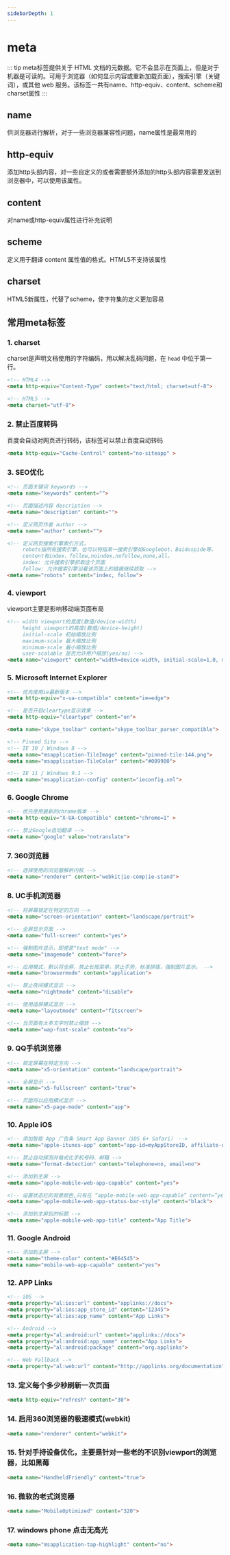 ```yaml
---
sidebarDepth: 1
---
```


# meta

::: tip
meta标签提供关于 HTML 文档的元数据。它不会显示在页面上，但是对于机器是可读的。可用于浏览器（如何显示内容或重新加载页面），搜索引擎（关键词），或其他 web 服务。该标签一共有name、http-equiv、content、scheme和charset属性
:::

## name

供浏览器进行解析，对于一些浏览器兼容性问题，name属性是最常用的

## http-equiv

添加http头部内容，对一些自定义的或者需要额外添加的http头部内容需要发送到浏览器中，可以使用该属性。

## content

对name或http-equiv属性进行补充说明

## scheme

定义用于翻译 content 属性值的格式。HTML5不支持该属性

## charset

HTML5新属性，代替了scheme，使字符集的定义更加容易

## 常用meta标签

### 1. charset

charset是声明文档使用的字符编码，用以解决乱码问题，在 <code>head</code> 中位于第一行。

```html
<!-- HTML4 -->
<meta http-equiv="Content-Type" content="text/html; charset=utf-8">

<!-- HTML5 -->
<meta charset="utf-8">
```

### 2. 禁止百度转码

百度会自动对网页进行转码，该标签可以禁止百度自动转码

```html
<meta http-equiv="Cache-Control" content="no-siteapp" >
```

### 3. SEO优化

```html
<!-- 页面关键词 keywords -->
<meta name="keywords" content="">

<!-- 页面描述内容 description -->
<meta name="description" content="">

<!-- 定义网页作者 author -->
<meta name="author" content="">

<!-- 定义网页搜索引擎索引方式，
     robots指所有搜索引擎，也可以特指某一搜索引擎如Googlebot、Baiduspide等，
     content有index，follow,noindex,nofollow,none,all。
     index: 允许搜索引擎抓取这个页面
     follow: 允许搜索引擎沿着该页面上的链接继续抓取 -->
<meta name="robots" content="index, follow">
```

### 4. viewport

viewport主要是影响移动端页面布局

```html
<!-- width viewport的宽度(数值/device-width)
     height viewport的高度(数值/device-height)
     initial-scale 初始缩放比例
     maximum-scale 最大缩放比例
     minimum-scale 最小缩放比例
     user-scalable 是否允许用户缩放(yes/no) -->
<meta name="viewport" content="width=device-width, initial-scale=1.0, maximum-scale=1.0, minimum-scale=1.0, user-scalable=no">
```

### 5. Microsoft Internet Explorer

```html
<!-- 优先使用ie最新版本 -->
<meta http-equiv="x-ua-compatible" content="ie=edge">

<!-- 是否开启cleartype显示效果 -->
<meta http-equiv="cleartype" content="on">

<meta name="skype_toolbar" content="skype_toolbar_parser_compatible">

<!-- Pinned Site -->
<!-- IE 10 / Windows 8 -->
<meta name="msapplication-TileImage" content="pinned-tile-144.png">
<meta name="msapplication-TileColor" content="#009900">

<!-- IE 11 / Windows 9.1 -->
<meta name="msapplication-config" content="ieconfig.xml">
```

### 6. Google Chrome

```html
<!-- 优先使用最新的chrome版本 -->
<meta http-equiv="X-UA-Compatible" content="chrome=1" >

<!-- 禁止Google自动翻译 -->
<meta name="google" value="notranslate">
```

### 7. 360浏览器

```html
<!-- 选择使用的浏览器解析内核 -->
<meta name="renderer" content="webkit|ie-comp|ie-stand">
```

### 8. UC手机浏览器

```html
<!-- 将屏幕锁定在特定的方向 -->
<meta name="screen-orientation" content="landscape/portrait">

<!-- 全屏显示页面 -->
<meta name="full-screen" content="yes">

<!-- 强制图片显示，即使是"text mode" -->
<meta name="imagemode" content="force">

<!-- 应用模式，默认将全屏，禁止长按菜单，禁止手势，标准排版，强制图片显示。 -->
<meta name="browsermode" content="application">

<!-- 禁止夜间模式显示 -->
<meta name="nightmode" content="disable">

<!-- 使用适屏模式显示 -->
<meta name="layoutmode" content="fitscreen">

<!-- 当页面有太多文字时禁止缩放 -->
<meta name="wap-font-scale" content="no">
```

### 9. QQ手机浏览器

```html
<!-- 锁定屏幕在特定方向 -->
<meta name="x5-orientation" content="landscape/portrait">

<!-- 全屏显示 -->
<meta name="x5-fullscreen" content="true">

<!-- 页面将以应用模式显示 -->
<meta name="x5-page-mode" content="app">
```

### 10. Apple iOS

```html
<!-- 添加智能 App 广告条 Smart App Banner（iOS 6+ Safari） -->
<meta name="apple-itunes-app" content="app-id=myAppStoreID, affiliate-data=myAffiliateData, app-argument=myURL">

<!-- 禁止自动探测并格式化手机号码、邮箱 -->
<meta name="format-detection" content="telephone=no, email=no">

<!-- 添加到主屏 -->
<meta name="apple-mobile-web-app-capable" content="yes">

<!-- 设置状态栏的背景颜色,只有在 “apple-mobile-web-app-capable” content=”yes” 时生效 -->
<meta name="apple-mobile-web-app-status-bar-style" content="black">

<!-- 添加到主屏后的标题 -->
<meta name="apple-mobile-web-app-title" content="App Title">
```

### 11. Google Android

```html
<!-- 添加到主屏 -->
<meta name="theme-color" content="#E64545">
<meta name="mobile-web-app-capable" content="yes">
```

### 12. APP Links

```html
<!-- iOS -->
<meta property="al:ios:url" content="applinks://docs">
<meta property="al:ios:app_store_id" content="12345">
<meta property="al:ios:app_name" content="App Links">

<!-- Android -->
<meta property="al:android:url" content="applinks://docs">
<meta property="al:android:app_name" content="App Links">
<meta property="al:android:package" content="org.applinks">

<!-- Web Fallback -->
<meta property="al:web:url" content="http://applinks.org/documentation">
```

### 13. 定义每个多少秒刷新一次页面

```html
<meta http-equiv="refresh" content="30">
```

### 14. 启用360浏览器的极速模式(webkit)

```html
<meta name="renderer" content="webkit">
```

### 15. 针对手持设备优化，主要是针对一些老的不识别viewport的浏览器，比如黑莓

```html
<meta name="HandheldFriendly" content="true">
```

### 16. 微软的老式浏览器

```html
<meta name="MobileOptimized" content="320">
```

### 17. windows phone 点击无高光

```html
<meta name="msapplication-tap-highlight" content="no">
```